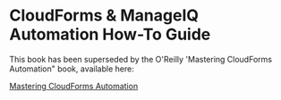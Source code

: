 # CloudForms & ManageIQ Automation How-To Guide

This book has been superseded by the O'Reilly 'Mastering CloudForms Automation" book, available here:

[Mastering CloudForms Automation](https://access.redhat.com/mastering-cloudforms-automation)
